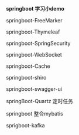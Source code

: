 **springboot 学习小demo**


springboot-FreeMarker

springboot-Thymeleaf

springboot-SpringSecurity 

springboot-WebSocket

springboot-Cache

springboot-shiro

springboot-swagger-ui

springBoot-Quartz 定时任务

springboot 整合mybatis

sprigboot-kafka